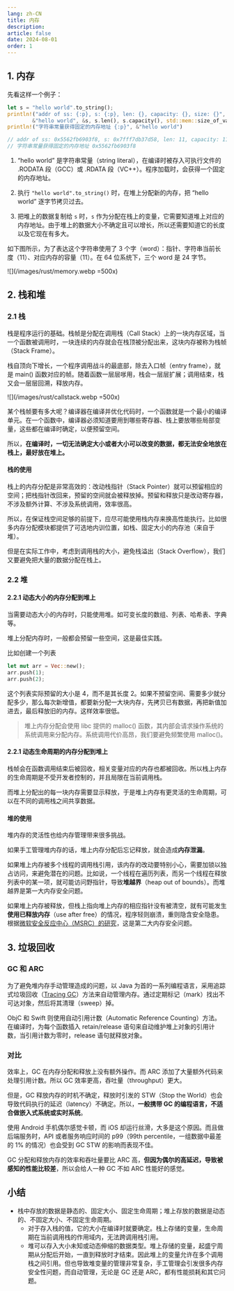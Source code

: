 ```yaml
---
lang: zh-CN
title: 内存
description:
article: false
date: 2024-08-01
order: 1
---
```


## 1. 内存

先看这样一个例子：

```rust
let s = "hello world".to_string();
println!("addr of ss: {:p}, s: {:p}, len: {}, capacity: {}, size: {}",
        &"hello world", &s, s.len(), s.capacity(), std::mem::size_of_val(&s));
println!("字符串常量获得固定的内存地址 {:p}", &"hello world")

// addr of ss: 0x5562fb6903f8, s: 0x7fff7db37d58, len: 11, capacity: 11, size: 24
// 字符串常量获得固定的内存地址 0x5562fb6903f8
```

1. “hello world” 是字符串常量（string literal），在编译时被存入可执行文件的 .RODATA 段（GCC）或 .RDATA 段（VC++）。程序加载时，会获得一个固定的内存地址。

2. 执行 `"hello world".to_string()` 时，在堆上分配新的内存，把 “hello world” 逐字节拷贝过去。

3. 把堆上的数据复制给 `s` 时，`s` 作为分配在栈上的变量，它需要知道堆上对应的内存地址。由于堆上的数据大小不确定且可以增长，所以还需要知道它的长度以及它现在有多大。

如下图所示，为了表达这个字符串使用了 3 个字（word）：指针、字符串当前长度（11）、对应内存的容量（11）。在 64 位系统下，三个 word 是 24 字节。

![](/images/rust/memory.webp =500x)

## 2. 栈和堆

### 2.1 栈

栈是程序运行的基础。栈帧是分配在调用栈（Call Stack）上的一块内存区域，当一个函数被调用时，一块连续的内存就会在栈顶被分配出来，这块内存被称为栈帧（Stack Frame）。

栈自顶向下增长，一个程序调用战斗的最底部，除去入口帧（entry frame），就是 main() 函数对应的帧。随着函数一层层嗲用，栈会一层层扩展；调用结束，栈又会一层层回溯，释放内存。

![](/images/rust/callstack.webp =500x)

某个栈帧要有多大呢？编译器在编译并优化代码时，一个函数就是一个最小的编译单元。在一个函数中，编译器必须知道要用到哪些寄存器、栈上要放哪些局部变量，这些都在编译时确定，以便预留空间。

所以，**在编译时，一切无法确定大小或者大小可以改变的数据，都无法安全地放在栈上，最好放在堆上。**

#### 栈的使用

栈上的内存分配是非常高效的：改动栈指针（Stack Pointer）就可以预留相应的空间；把栈指针改回来，预留的空间就会被释放掉。预留和释放只是改动寄存器，不涉及额外计算、不涉及系统调用，效率很高。

所以，在保证栈空间足够的前提下，应尽可能使用栈内存来换高性能执行。比如很多内存分配模块都提供了可选地内训位置，如栈、固定大小的内存池（来自于堆）。

但是在实际工作中，考虑到调用栈的大小，避免栈溢出（Stack Overflow），我们又要避免把大量的数据分配在栈上。

### 2.2 堆

#### 2.2.1 动态大小的内存分配到堆上

当需要动态大小的内存时，只能使用堆。如可变长度的数组、列表、哈希表、字典等。

堆上分配内存时，一般都会预留一些空间，这是最佳实践。

比如创建一个列表

```rust
let mut arr = Vec::new();
arr.push(1);
arr.push(2);
```

这个列表实际预留的大小是 4，而不是其长度 2。如果不预留空间、需要多少就分配多少，那么每次新增值，都要新分配一大块内存，先拷贝已有数据，再把新值加进去，最后释放旧的内存。这样效率很低。

> 堆上内存分配会使用 libc 提供的 malloc() 函数，其内部会请求操作系统的系统调用来分配内存。系统调用代价高昂，我们要避免频繁使用 malloc()。

#### 2.2.1 动态生命周期的内存分配到堆上

栈帧会在函数调用结束后被回收，相关变量对应的内存也都被回收。所以栈上内存的生命周期是不受开发者控制的，并且局限在当前调用栈。

而堆上分配出的每一块内存需要显示释放，于是堆上内存有更灵活的生命周期，可以在不同的调用栈之间共享数据。

#### 堆的使用

堆内存的灵活性也给内存管理带来很多挑战。

如果手工管理堆内存的话，堆上内存分配后忘记释放，就会造成**内存泄漏**。

如果堆上内存被多个线程的调用栈引用，该内存的改动要特别小心，需要加锁以独占访问，来避免潜在的问题。比如说，一个线程在遍历列表，而另一个线程在释放列表中的某一项，就可能访问野指针，导致**堆越界**（heap out of bounds）。而堆越界是第一大内存安全问题。

如果堆上内存被释放，但栈上指向堆上内存的相应指针没有被清空，就有可能发生**使用已释放内存**（use after free）的情况，程序轻则崩溃，重则隐含安全隐患。根据[微软安全反应中心（MSRC）的研究](https://github.com/Microsoft/MSRC-Security-Research/blob/master/presentations/2019_02_BlueHatIL/2019_01%20-%20BlueHatIL%20-%20Trends%2C%20challenge%2C%20and%20shifts%20in%20software%20vulnerability%20mitigation.pdf)，这是第二大内存安全问题。

## 3. 垃圾回收

### GC 和 ARC

为了避免堆内存手动管理造成的问题，以 Java 为首的一系列编程语言，采用追踪式垃圾回收（[Tracing GC](https://zh.javascript.info/garbage-collection#nei-bu-suan-fa)）方法来自动管理内存。通过定期标记（mark）找出不可达对象，然后将其清理（sweep）掉。

ObjC 和 Swift 则使用自动引用计数（Automatic Reference Counting）方法。在编译时，为每个函数插入 retain/release 语句来自动维护堆上对象的引用计数，当引用计数为零时，release 语句就释放对象。

### 对比

效率上，GC 在内存分配和释放上没有额外操作。而 ARC 添加了大量额外代码来处理引用计数。所以 GC 效率更高，吞吐量（throughput）更大。

但是，GC 释放内存的时机不确定，释放时引发的 STW（Stop the World）也会导致代码执行的延迟（latency）不确定。所以，**一般携带 GC 的编程语言，不适合做嵌入式系统或实时系统**。

使用 Android 手机偶尔感觉卡顿，而 iOS 却运行丝滑，大多是这个原因。而且做后端服务时，API 或者服务响应时间的 p99（99th percentile，一组数据中最差的 1% 的情况）也会受到 GC STW 的影响而表现不佳。

GC 分配和释放内存的效率和吞吐量要比 ARC 高，**但因为偶尔的高延迟，导致被感知的性能比较差**，所以会给人一种 GC 不如 ARC 性能好的感觉。

## 小结

- 栈中存放的数据是静态的、固定大小、固定生命周期；堆上存放的数据是动态的、不固定大小、不固定生命周期。
  - 对于存入栈的值，它的大小在编译时就要确定。栈上存储的变量，生命周期在当前调用栈的作用域内，无法跨调用栈引用。
  - 堆可以存入大小未知或动态伸缩的数据类型。堆上存储的变量，起盛宁周期从分配后开始，一直到释放时才结束。因此堆上的变量允许在多个调用栈之间引用。但也导致堆变量的管理非常复杂，手工管理会引发很多内存安全性问题，而自动管理，无论是 GC 还是 ARC，都有性能损耗和其它问题。
